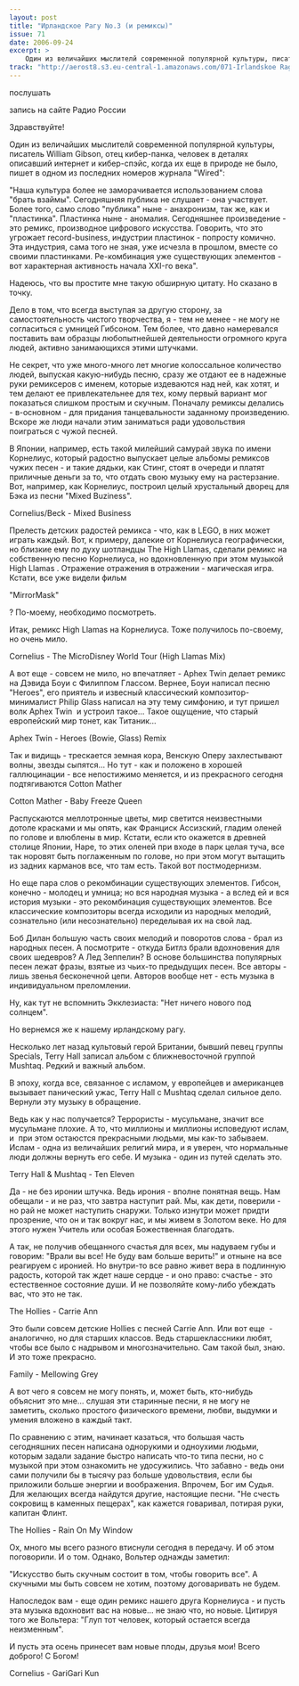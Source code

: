 ```yaml
---
layout: post
title: "Ирландское Рагу No.3 (и ремиксы)"
issue: 71
date: 2006-09-24
excerpt: >
    Один из величайших мыслителй современной популярной культуры, писатель William Gibson, отец кибер-панка, человек в деталях описавший интернет и кибер-спэйс, когда их еще в природе не было, пишет в одном из последних номеров журнала "Wired":
track: "http://aerost8.s3.eu-central-1.amazonaws.com/071-Irlandskoe Ragu No.3 (i remiksy).mp3"
---
```


послушать

запись на сайте Радио России

Здравствуйте!

Один из величайших мыслителй современной популярной культуры, писатель William Gibson, отец кибер-панка, человек в деталях описавший интернет и кибер-спэйс, когда их еще в природе не было, пишет в одном из последних номеров журнала "Wired":

"Наша культура более не заморачивается использованием слова "брать взаймы". Сегодняшняя публика не слушает - она участвует. Более того, само слово "публика" ныне - анахронизм, так же, как и "пластинка". Пластинка ныне - аномалия. Сегодняшнее произведение - это ремикс, производное цифрового искусства. Говорить, что это угрожает record-business, индустрии пластинок - попросту комично. Эта индустрия, сама того не зная, уже исчезла в прошлом, вместе со своими пластинками. Ре-комбинация уже существующих элементов - вот характерная активность начала XXI-го века".

Надеюсь, что вы простите мне такую обширную цитату. Но сказано в точку.

Дело в том, что всегда выступая за другую сторону, за самостоятельность чистого творчества, я - тем не менее - не могу не согласиться с умницей Гибсоном. Тем более, что давно намеревался поставить вам образцы любопытнейшей деятельности огромного круга людей, активно занимающихся этими штучками.

Не секрет, что уже много-много лет многие колоссальное количество людей, выпуская какую-нибудь песню, сразу же отдают ее в надежные руки ремиксеров с именем, которые издеваются над ней, как хотят, и тем делают ее привлекательнее для тех, кому первый вариант мог показаться слишком простым и скучным. Поначалу ремиксы делались - в-основном - для придания танцевальности заданному произведению. Вскоре же люди начали этим заниматься ради удовольствия поиграться с чужой песней.

В Японии, например, есть такой милейший самурай звука по имени Корнелиус, который радостно выпускает целые альбомы ремиксов чужих песен - и такие дядьки, как Стинг, стоят в очереди и платят приличные деньги за то, что отдать свою музыку ему на растерзание. Вот, например, как Корнелиус, построил целый хрустальный дворец для Бэка из песни "Mixed Buziness".

Cornelius/Beck - Mixed Business

Прелесть детских радостей ремикса - что, как в LEGO, в них может играть каждый. Вот, к примеру, далекие от Корнелиуса географически, но близкие ему по духу шотландцы The High Llamas, сделали ремикс на собственную песню Корнелиуса, но вдохновленную при этом музыкой High Llamas . Отражение отражения в отражении - магическая игра. Кстати, все уже видели фильм

"MirrorMask"

? По-моему, необходимо посмотреть.

Итак, ремикс High Llamas на Корнелиуса. Тоже получилось по-своему, но очень мило.

Cornelius - The MicroDisney World Tour (High Llamas Mix)

А вот еще - совсем не мило, но впечатляет - Aphex Twin делает ремикс на Дэвида Боуи с Филиппом Глассом. Вернее, Боуи написал песню "Heroes", его приятель и извесный классический композитор-минималист Philip Glass написал на эту тему симфонию, и тут пришел волк Aphex Twin  и устроил такое... Такое ощущение, что старый европейский мир тонет, как Титаник...

Aphex Twin - Heroes (Bowie, Glass) Remiх

Так и видищь - трескается земная кора, Венскую Оперу захлестывают волны, звезды сыпятся... Но тут - как и положено в хорошей галлюцинации - все непостижимо меняется, и из прекрасного сегодня подтягиваются Cotton Mather

Сotton Mather - Baby Freeze Queen

Распускаются меллотронные цветы, мир светится неизвестными дотоле красками и мы опять, как Франциск Ассизский, гладим оленей по голове и влюблены в мир. Кстати, если кто окажется в древней столице Японии, Наре, то этих оленей при входе в парк целая туча, все так норовят быть поглаженным по голове, но при этом могут вытащить из задних карманов все, что там есть. Такой вот постмодернизм.

Но еще пара слов о рекомбинации существующих элементов. Гибсон, конечно - молодец и умница; но вся народная музыка - а вслед ей и вся история музыки - это рекомбинация существующих элементов. Все классические композиторы всегда исходили из народных мелодий, сознательно (или несознательно) переделывая их на свой лад.

Боб Дилан большую часть своих мелодий и поворотов слова - брал из народных песен. А посмотрите - откуда Битлз брали вдохновения для своих шедевров? А Лед Зеппелин? В основе большинства популярных песен лежат фразы, взятые из чьих-то предыдущих песен. Все авторы - лишь звенья бесконечной цепи. Авторов вообще нет - есть музыка в индивидуальном преломлении.

Ну, как тут не вспомнить Экклезиаста: "Нет ничего нового под солнцем".

Но вернемся же к нашему ирландскому рагу.

Несколько лет назад культовый герой Британии, бывший певец группы Specials, Terry Hall записал альбом с ближневосточной группой Mushtaq. Редкий и важный альбом.

В эпоху, когда все, связанное с исламом, у европейцев и американцев вызывает панический ужас, Terry Hall с Mushtaq сделал сильное дело. Вернули эту музыку в обращение.

Ведь как у нас получается? Террористы - мусульмане, значит все мусульмане плохие. А то, что миллионы и миллионы исповедуют ислам, и  при этом остаюстся прекрасными людьми, мы как-то забываем. Ислам - одна из величайших религий мира, и я уверен, что нормальные люди должны вернуть его себе. И музыка - один из путей сделать это.

Terry Hall & Mushtaq - Ten Eleven

Да - не без иронии штучка. Ведь ирония - вполне понятная вещь. Нам обещали - и не раз, что завтра наступит рай. Мы, как дети, поверили - но рай не может наступить снаружи. Только изнутри может придти прозрение, что он и так вокруг нас, и мы живем в Золотом веке. Но для этого нужен Учитель или особая Божественная благодать.

А так, не получив обещанного счастья для всех, мы надуваем губы и говорим: "Врали вы все! Не буду вам больше верить!" и отныне на все реагируем с иронией. Но внутри-то все равно живет вера в подлинную радость, которой так ждет наше сердце - и оно право: счастье - это естественное состояние души. И не позволяйте кому-либо убеждать вас, что это не так.

The Hollies - Carrie Ann

Это были совсем детские Hollies с песней Carrie Ann. Или вот еще  - аналогично, но для старших классов. Ведь старшеклассники любят, чтобы все было с надрывом и многозначительно. Сам такой был, знаю. И это тоже прекрасно.

Family - Mellowing Grey

А вот чего я совсем не могу понять, и, может быть, кто-нибудь объяснит это мне... слушая эти старинные песни, я не могу не заметить, сколько простого физического времени, любви, выдумки и умения вложено в каждый такт.

По сравнению с этим, начинает казаться, что большая часть сегодняшних песен написана однорукими и одноухими людьми, которым задали задание быстро написать что-то типа песни, но с музыкой при этом ознакомить не удосужились. Что забавно - ведь они сами получили бы в тысячу раз больше удовольствия, если бы приложили больше энергии и воображения. Впрочем, Бог им Судья. Для желающих всегда найдутся другие, настоящие песни. "Не счесть сокровищ в каменных пещерах", как кажется говаривал, потирая руки, капитан Флинт.

The Hollies - Rain On My Window

Ох, много мы всего разного втиснули сегодня в передачу. И об этом поговорили. И о том. Однако, Вольтер однажды заметил:

"Искусство быть скучным состоит в том, чтобы говорить все". А скучными мы быть совсем не хотим, поэтому договаривать не будем.

Напоследок вам - еще один ремикс нашего друга Корнелиуса - и пусть эта музыка вдохновит вас на новые... не знаю что, но новые. Цитируя того же Вольтера: "Глуп тот человек, который остается всегда неизменным".

И пусть эта осень принесет вам новые плоды, друзья мои! Всего доброго! С Богом!

Сornelius - GariGari Kun
